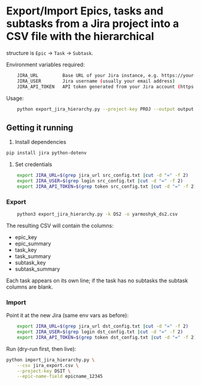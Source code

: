 # Export/Import Epics, tasks and subtasks from a Jira project into a CSV file with the hierarchical
structure is `Epic` → `Task` → `Subtask`.

Environment variables required:
```bash
    JIRA_URL         Base URL of your Jira instance, e.g. https://your-domain.atlassian.net
    JIRA_USER        Jira username (usually your email address)
    JIRA_API_TOKEN   API token generated from your Jira account (https://id.atlassian.com/manage-profile/security/api-tokens)
```

Usage:
```bash
    python export_jira_hierarchy.py --project-key PROJ --output output.csv
```

## Getting it running
1. Install dependencies

```bash
pip install jira python-dotenv
```

1. Set credentials
```bash
    export JIRA_URL=$(grep jira_url src_config.txt |cut -d "=" -f 2)
    export JIRA_USER=$(grep login src_config.txt |cut -d "=" -f 2)
    export JIRA_API_TOKEN=$(grep token src_config.txt |cut -d "=" -f 2)
```
### Export
```bash
    python3 export_jira_hierarchy.py -k DS2 -o yarmoshyk_ds2.csv
```

The resulting CSV will contain the columns:
* epic_key
* epic_summary
* task_key
* task_summary
* subtask_key
* subtask_summary

Each task appears on its own line; if the task has no subtasks the subtask columns are blank.

### Import
Point it at the new Jira (same env vars as before):

```bash
    export JIRA_URL=$(grep jira_url dst_config.txt |cut -d "=" -f 2)
    export JIRA_USER=$(grep login dst_config.txt |cut -d "=" -f 2)
    export JIRA_API_TOKEN=$(grep token dst_config.txt |cut -d "=" -f 2)
```

Run (dry-run first, then live):
```bash
python import_jira_hierarchy.py \
    --csv jira_export.csv \
    --project-key DSIT \
    --epic-name-field epicname_12345
```